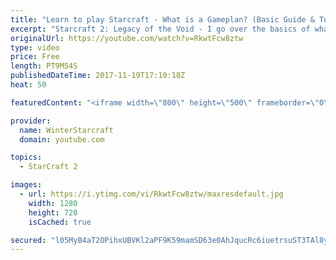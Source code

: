 ```yaml
---
title: "Learn to play Starcraft - What is a Gameplan? (Basic Guide & Tutorial)"
excerpt: "Starcraft 2: Legacy of the Void - I go over the basics of what a gameplan in starcraft 2 is and how to put one together.  Note this is not a guide on WHAT gameplan you should be using as each race!"
originalUrl: https://youtube.com/watch?v=RkwtFcw8ztw
type: video
price: Free
length: PT9M54S
publishedDateTime: 2017-11-19T17:10:18Z
heat: 50

featuredContent: "<iframe width=\"800\" height=\"500\" frameborder=\"0\" src=\"https://www.youtube.com/embed/RkwtFcw8ztw\" allow=\"accelerometer; autoplay; encrypted-media; gyroscope; picture-in-picture\" allowfullscreen></iframe>"

provider:
  name: WinterStarcraft
  domain: youtube.com

topics:
  - StarCraft 2

images:
  - url: https://i.ytimg.com/vi/RkwtFcw8ztw/maxresdefault.jpg
    width: 1280
    height: 720
    isCached: true

secured: "l05MyB4aT2OPihxUBVKl2aPF9K59mamSD63e0AhJqucRc6iuetrsuST3TAl8yzxmLyW6xlimwrW6HN2F8vYxLy5y6lpvMEKofkiXjc2DQoKTD/cTj5DNSyO2xXTQNxwr1rQaTH2JbQ7i4i4BYZtyyB7LLN3m3ly9gzPhRxZWQF+guNuc9t1jAuvditcIdL0ZrqOhYgHMi/gbKmi2mYKQMbMOdPmEoHN0kSo+btbAaa7H+FG60BIVGXJzLlX2tlVIIpwLwI8o6XYRkWwpHy35ssV2yQ+0xwpiDOsGaoTq7/zI5o54aQdIJDGyxVioAMPbTyD3dmeHZndpEmFBCLz30dlYFtTDRIYj2YVP8xedkehvoXEqHES5cws0erV8L5oURo6HgsBs+SAhIUtrpPct/8uPuGzmc0sgrxz2rXzRTCw=;4zDsfQY9w/+FW13HwrEetQ=="
---
```


